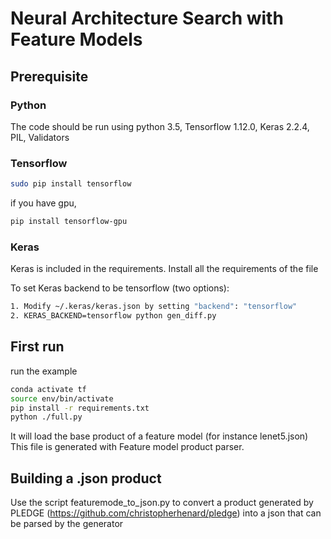 # Neural Architecture Search with Feature Models 

## Prerequisite
### Python
The code should be run using python 3.5, Tensorflow 1.12.0, Keras 2.2.4, PIL, Validators

### Tensorflow
```bash
sudo pip install tensorflow
```
if you have gpu,
```bash
pip install tensorflow-gpu
```

### Keras
Keras is included in the requirements. Install all the requirements of the file

To set Keras backend to be tensorflow (two options):
```bash
1. Modify ~/.keras/keras.json by setting "backend": "tensorflow"
2. KERAS_BACKEND=tensorflow python gen_diff.py
```


## First run
run the example 
```bash
conda activate tf
source env/bin/activate
pip install -r requirements.txt
python ./full.py
```

It will load the base product of a feature model (for instance lenet5.json)
This file is generated with Feature model product parser.


## Building a .json product
Use the script featuremode_to_json.py to convert a product generated by PLEDGE (https://github.com/christopherhenard/pledge) into a json that can be parsed by the generator 


